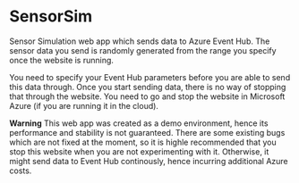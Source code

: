 # SensorSim
Sensor Simulation web app which sends data to Azure Event Hub. 
The sensor data you send is randomly generated from the range you specify once the website is running.

You need to specify your Event Hub parameters before you are able to send this data through. Once you start sending
data, there is no way of stopping that through the website. You need to go and stop the website in Microsoft Azure
(if you are running it in the cloud).

**Warning** This web app was created as a demo environment, hence its performance and stability is not guaranteed.
There are some existing bugs which are not fixed at the moment, so it is highle recommended that you stop this website
when you are not experimenting with it. Otherwise, it might send data to Event Hub continously, hence incurring additional
Azure costs.



